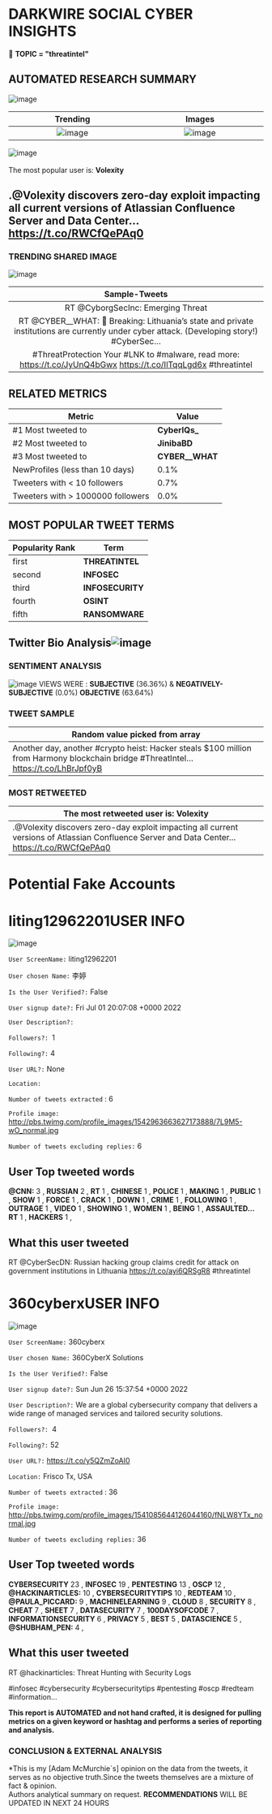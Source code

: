 # DARKWIRE SOCIAL CYBER INSIGHTS 
&#x1F34E; **TOPIC = "threatintel"**

## AUTOMATED RESEARCH SUMMARY
  ![image](darkLogo.png)   

|  Trending  |   Images | 
:-------------------------:|:-------------------------:
|  ![image](assets/threatintel/imageFile1.jpg)     <img width=200/> | ![image](assets/threatintel/imageFile2.jpg) <img width=200/> |   
 
 
![image](assets/threatintel/TWEETS.png)
<br></br>
The most popular user is: **Volexity**  
 

## .@Volexity discovers zero-day exploit impacting all current versions of Atlassian Confluence Server and Data Center… https://t.co/RWCfQePAq0 

  




### TRENDING SHARED IMAGE

![image](assets/threatintel/twitterPostedImage.png)



|                **Sample-Tweets**        |
| :-------------: |
| RT @CyborgSecInc: Emerging Threat | Qakbot MalwareGet your free Community account on the HUNTER platform today to download the hunt packa… |
| RT @CYBER__WHAT: 🚨 Breaking: Lithuania’s state and private institutions are currently under cyber attack. (Developing story!) #CyberSec… |
| #ThreatProtection Your #LNK to #malware, read more: https://t.co/JyUnQ4bGwx https://t.co/IlTqqLgd6x #threatintel |

## RELATED METRICS<br>
| Metric | Value |
| ------------- | ------------- |
| #1 Most tweeted to  | **CyberIQs_** |
| #2 Most tweeted to  | **JinibaBD** |
| #3 Most tweeted to  | **CYBER__WHAT** |
| NewProfiles (less than 10 days) | 0.1%  |
| Tweeters with < 10 followers  | 0.7%|
| Tweeters with > 1000000 followers  | 0.0%  |



## MOST POPULAR TWEET TERMS 


| Popularity Rank  | Term |
| ------------- | ------------- |
| first  | **THREATINTEL**  |
| second  | **INFOSEC**  |
| third  | **INFOSECURITY** |
| fourth  | **OSINT**  |
| fifth  | **RANSOMWARE**  |


## Twitter Bio Analysis![image](assets/threatintel/BIO.png)
### SENTIMENT ANALYSIS
![image](assets/threatintel/sentiment.png)
VIEWS WERE : **SUBJECTIVE**  (36.36%) & **NEGATIVELY-SUBJECTIVE** (0.0%) **OBJECTIVE** (63.64%)

### TWEET SAMPLE 
| Random value picked from array |
| ------------- |
|Another day, another #crypto heist: Hacker steals $100 million from Harmony blockchain bridge #ThreatIntel… https://t.co/LhBrJpf0yB |

### MOST RETWEETED 

| The most retweeted user is: **Volexity**  |
| ------------- |
| .@Volexity discovers zero-day exploit impacting all current versions of Atlassian Confluence Server and Data Center… https://t.co/RWCfQePAq0 |

# Potential Fake Accounts
 
# liting12962201USER INFO
![image](http://pbs.twimg.com/profile_images/1542963663627173888/7L9M5-wO_normal.jpg)
 
`User ScreenName:` liting12962201 
 
`User chosen Name:` 李婷 
 
`Is the User Verified?:` False 
 
`User signup date?:` Fri Jul 01 20:07:08 +0000 2022 
 
`User Description?:`  
 
`Followers?: `1 
 
`Following?:` 4 
 
`User URL?:` None 
 
`Location:`  
 
`Number of tweets extracted`  : 6 
 
`Profile image:` http://pbs.twimg.com/profile_images/1542963663627173888/7L9M5-wO_normal.jpg 
 
`Number of tweets excluding replies:` 6 
 

 

 
## User Top tweeted words 
 
**@CNN:** 3 , **RUSSIAN** 2 , **RT** 1 , **CHINESE** 1 , **POLICE** 1 , **MAKING** 1 , **PUBLIC** 1 , **SHOW** 1 , **FORCE** 1 , **CRACK** 1 , **DOWN** 1 , **CRIME** 1 , **FOLLOWING** 1 , **OUTRAGE** 1 , **VIDEO** 1 , **SHOWING** 1 , **WOMEN** 1 , **BEING** 1 , **ASSAULTED…RT** 1 , **HACKERS** 1 , 
 
## What this user tweeted
 
RT @CyberSecDN: Russian hacking group claims credit for attack on government institutions in Lithuania https://t.co/ayi6QRSgR8 #threatintel
 
# 360cyberxUSER INFO
![image](http://pbs.twimg.com/profile_images/1541085644126044160/fNLW8YTx_normal.jpg)
 
`User ScreenName:` 360cyberx 
 
`User chosen Name:` 360CyberX Solutions 
 
`Is the User Verified?:` False 
 
`User signup date?:` Sun Jun 26 15:37:54 +0000 2022 
 
`User Description?:` We are a global cybersecurity company that delivers a wide range of managed services and tailored security solutions. 
 
`Followers?: `4 
 
`Following?:` 52 
 
`User URL?:` https://t.co/y5QZmZoAI0 
 
`Location:` Frisco Tx, USA 
 
`Number of tweets extracted`  : 36 
 
`Profile image:` http://pbs.twimg.com/profile_images/1541085644126044160/fNLW8YTx_normal.jpg 
 
`Number of tweets excluding replies:` 36 
 

 

 
## User Top tweeted words 
 
**CYBERSECURITY** 23 , **INFOSEC** 19 , **PENTESTING** 13 , **OSCP** 12 , **@HACKINARTICLES:** 10 , **CYBERSECURITYTIPS** 10 , **REDTEAM** 10 , **@PAULA_PICCARD:** 9 , **MACHINELEARNING** 9 , **CLOUD** 8 , **SECURITY** 8 , **CHEAT** 7 , **SHEET** 7 , **DATASECURITY** 7 , **100DAYSOFCODE** 7 , **INFORMATIONSECURITY** 6 , **PRIVACY** 5 , **BEST** 5 , **DATASCIENCE** 5 , **@SHUBHAM_PEN:** 4 , 
 
## What this user tweeted
 
RT @hackinarticles: Threat Hunting with Security Logs

#infosec #cybersecurity #cybersecuritytips  #pentesting #oscp #redteam  #information…
 

<b> This report is AUTOMATED and not hand crafted, it is designed for pulling metrics on a given keyword or hashtag and performs a series of reporting and analysis.</b>  
### CONCLUSION & EXTERNAL ANALYSIS

*This is my [Adam McMurchie`s] opinion on the data from the tweets, it serves as no objective truth.Since the tweets themselves are a mixture of fact & opinion.<br>
Authors analytical summary on request.
**RECOMMENDATIONS** WILL BE UPDATED IN NEXT  24 HOURS <br>